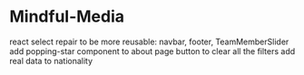 # Mindful-Media

react select
repair to be more reusable: navbar, footer, TeamMemberSlider
add popping-star component to about page
button to clear all the filters
add real data to nationality
